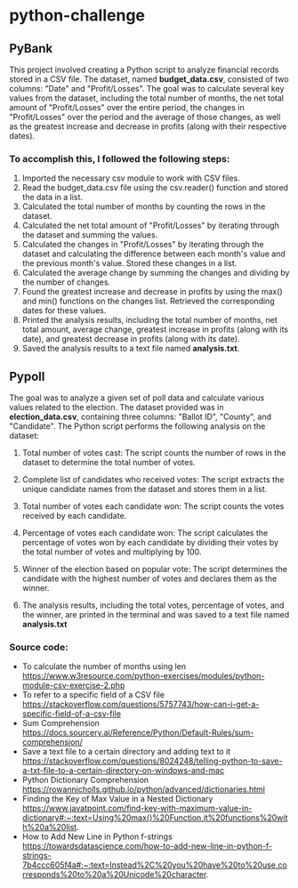 # python-challenge
## PyBank

This project involved creating a Python script to analyze financial records stored in a CSV file. The dataset, named **budget_data.csv**, consisted of two columns: "Date" and "Profit/Losses". The goal was to calculate several key values from the dataset, including the total number of months, the net total amount of "Profit/Losses" over the entire period, the changes in "Profit/Losses" over the period and the average of those changes, as well as the greatest increase and decrease in profits (along with their respective dates).

### To accomplish this, I followed the following steps:

1. Imported the necessary csv module to work with CSV files.
2. Read the budget_data.csv file using the csv.reader() function and stored the data in a list.
3. Calculated the total number of months by counting the rows in the dataset.
4. Calculated the net total amount of "Profit/Losses" by iterating through the dataset and summing the values.
5. Calculated the changes in "Profit/Losses" by iterating through the dataset and calculating the difference between each month's value and the previous month's value. Stored these changes in a list.
6. Calculated the average change by summing the changes and dividing by the number of changes.
7. Found the greatest increase and decrease in profits by using the max() and min() functions on the changes list. Retrieved the corresponding dates for these values.
8. Printed the analysis results, including the total number of months, net total amount, average change, greatest increase in profits (along with its date), and greatest decrease in profits (along with its date).
9. Saved the analysis results to a text file named **analysis.txt**.

## Pypoll

The goal was to analyze a given set of poll data and calculate various values related to the election. The dataset provided was in **election_data.csv**, containing three columns: "Ballot ID", "County", and "Candidate". The Python script performs the following analysis on the dataset:

1. Total number of votes cast: The script counts the number of rows in the dataset to determine the total number of votes.

2. Complete list of candidates who received votes: The script extracts the unique candidate names from the dataset and stores them in a list.

3. Total number of votes each candidate won: The script counts the votes received by each candidate.

4. Percentage of votes each candidate won: The script calculates the percentage of votes won by each candidate by dividing their votes by the total number of votes and multiplying by 100.

5. Winner of the election based on popular vote: The script determines the candidate with the highest number of votes and declares them as the winner.

6. The analysis results, including the total votes, percentage of votes, and the winner, are printed in the terminal and was saved to a text file named **analysis.txt** 

### Source code:

- To calculate the number of months using len https://www.w3resource.com/python-exercises/modules/python-module-csv-exercise-2.php
- To refer to a specific field of a CSV file https://stackoverflow.com/questions/5757743/how-can-i-get-a-specific-field-of-a-csv-file
- Sum Comprehension https://docs.sourcery.ai/Reference/Python/Default-Rules/sum-comprehension/
- Save a text file to a certain directory and adding text to it https://stackoverflow.com/questions/8024248/telling-python-to-save-a-txt-file-to-a-certain-directory-on-windows-and-mac
- Python Dictionary Comprehension https://rowannicholls.github.io/python/advanced/dictionaries.html
- Finding the Key of Max Value in a Nested Dictionary https://www.javatpoint.com/find-key-with-maximum-value-in-dictionary#:~:text=Using%20max()%20Function,it%20functions%20with%20a%20list.
- How to Add New Line in Python f-strings https://towardsdatascience.com/how-to-add-new-line-in-python-f-strings-7b4ccc605f4a#:~:text=Instead%2C%20you%20have%20to%20use,corresponds%20to%20a%20Unicode%20character.
